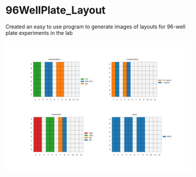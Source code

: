 # 96WellPlate_Layout
Created an easy to use program to generate images of layouts for 96-well plate experiments in the lab


<img src="plot.jpg" alt="How it looks when printed:" width="800"/>

